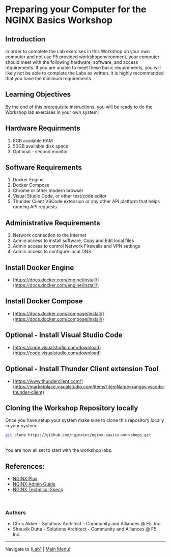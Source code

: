 # Preparing your Computer for the NGINX Basics Workshop

## Introduction

In order to complete the Lab exercises in this Workshop on your own computer and not use F5 provided workshopenvironment, your computer should meet with the following hardware, software, and access requirements. If you are unable to meet these basic requirements, you will likely not be able to complete the Labs as written.  It is highly recommended that you have the minimum requirements.

## Learning Objectives

By the end of this prerequisite instructions, you will be ready to do the Workshop lab exercises in your own system:

## Hardware Requirments

1. 8GB available RAM
2. 50GB available disk space
3. Optional - second monitor

## Software Requirements

1. Docker Engine
1. Docker Compose
1. Chrome or other modern browser
1. Visual Studio Code, or other test/code editor
1. Thunder Client VSCode extension or any other API platform that helps running API requests.

## Administrative Requirements

1. Network connection to the Internet
1. Admin access to install software, Copy and Edit local files
1. Admin access to control Network Firewalls and VPN settings
1. Admin access to configure local DNS

## Install Docker Engine

- [https://docs.docker.com/engine/install/](https://docs.docker.com/engine/install/)

## Install Docker Compose

- [https://docs.docker.com/compose/install/](https://docs.docker.com/compose/install/)

## Optional - Install Visual Studio Code

- [https://code.visualstudio.com/download](https://code.visualstudio.com/download)

## Optional - Install Thunder Client extension Tool

- [https://www.thunderclient.com/](https://marketplace.visualstudio.com/items?itemName=rangav.vscode-thunder-client)

## Cloning the Workshop Repository locally

Once you have setup your system make sure to clone this repository locally in your system.

```bash
git clone https://github.com/nginxinc/nginx-basics-workshops.git
```

<br/>
You are now all set to start with the workshop labs.
<br/>

## References:

- [NGINX Plus](https://docs.nginx.com/nginx/)
- [NGINX Admin Guide](https://docs.nginx.com/nginx/admin-guide/)
- [NGINX Technical Specs](https://docs.nginx.com/nginx/technical-specs/)

<br/>

### Authors

- Chris Akker - Solutions Architect - Community and Alliances @ F5, Inc.
- Shouvik Dutta - Solutions Architect - Community and Alliances @ F5, Inc.

-------------

Navigate to ([Lab1](../lab1/readme.md) | [Main Menu](../readme.md))